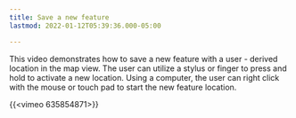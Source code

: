 ```yaml
---
title: Save a new feature
lastmod: 2022-01-12T05:39:36.000-05:00

---
```

This video demonstrates how to save a new feature with a user - derived location in the map view.  The user can utilize a stylus or finger to press and hold to activate a new location.  Using a computer, the user can right click with the mouse or touch pad to start the new feature location.

{{<vimeo 635854871>}}